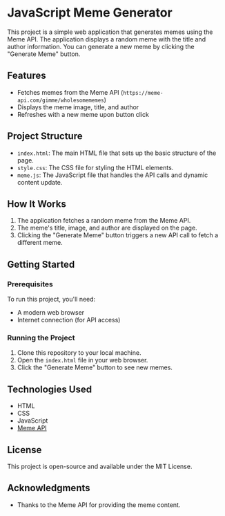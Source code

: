 # JavaScript Meme Generator

This project is a simple web application that generates memes using the Meme API. The application displays a random meme with the title and author information. You can generate a new meme by clicking the "Generate Meme" button.

## Features
- Fetches memes from the Meme API (`https://meme-api.com/gimme/wholesomememes`)
- Displays the meme image, title, and author
- Refreshes with a new meme upon button click

## Project Structure
- `index.html`: The main HTML file that sets up the basic structure of the page.
- `style.css`: The CSS file for styling the HTML elements.
- `meme.js`: The JavaScript file that handles the API calls and dynamic content update.

## How It Works
1. The application fetches a random meme from the Meme API.
2. The meme's title, image, and author are displayed on the page.
3. Clicking the "Generate Meme" button triggers a new API call to fetch a different meme.

## Getting Started
### Prerequisites
To run this project, you'll need:
- A modern web browser
- Internet connection (for API access)

### Running the Project
1. Clone this repository to your local machine.
2. Open the `index.html` file in your web browser.
3. Click the "Generate Meme" button to see new memes.

## Technologies Used
- HTML
- CSS
- JavaScript
- [Meme API](https://meme-api.com)

## License
This project is open-source and available under the MIT License.

## Acknowledgments
- Thanks to the Meme API for providing the meme content.


